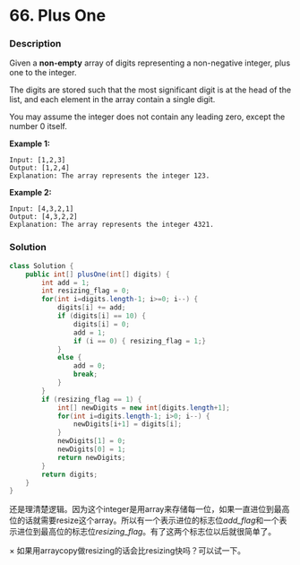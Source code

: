 # 66. Plus One

### Description

Given a **non-empty** array of digits representing a non-negative integer, plus one to the integer.

The digits are stored such that the most significant digit is at the head of the list, and each element in the array contain a single digit.

You may assume the integer does not contain any leading zero, except the number 0 itself.

**Example 1:**

```
Input: [1,2,3]
Output: [1,2,4]
Explanation: The array represents the integer 123.
```

**Example 2:**

```
Input: [4,3,2,1]
Output: [4,3,2,2]
Explanation: The array represents the integer 4321.
```



### Solution

```java
class Solution {
    public int[] plusOne(int[] digits) {
        int add = 1;
        int resizing_flag = 0;
        for(int i=digits.length-1; i>=0; i--) {
            digits[i] += add;
            if (digits[i] == 10) {
                digits[i] = 0;
                add = 1;
                if (i == 0) { resizing_flag = 1;}
            }
            else {
                add = 0;
                break;
            }
        }
        if (resizing_flag == 1) {
            int[] newDigits = new int[digits.length+1];
            for(int i=digits.length-1; i>0; i--) {
                newDigits[i+1] = digits[i];
            }
            newDigits[1] = 0;
            newDigits[0] = 1;
            return newDigits;
        }
        return digits;
    }
}
```

还是理清楚逻辑。因为这个integer是用array来存储每一位，如果一直进位到最高位的话就需要resize这个array。所以有一个表示进位的标志位*add_flag*和一个表示进位到最高位的标志位*resizing_flag*。有了这两个标志位以后就很简单了。



× 如果用arraycopy做resizing的话会比resizing快吗？可以试一下。